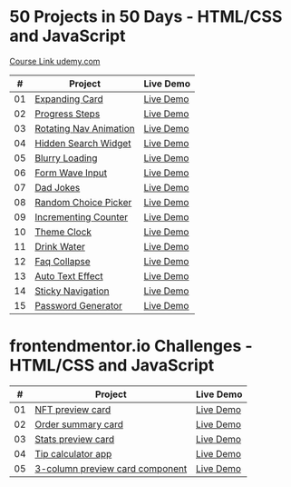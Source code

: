 # 50 Projects in 50 Days - HTML/CSS and JavaScript

[Course Link udemy.com](https://www.udemy.com/course/50-projects-50-days)

|  #  | Project                                                                                                         | Live Demo                                                    |
| :-: | --------------------------------------------------------------------------------------------------------------- | ------------------------------------------------------------ |
| 01  | [Expanding Card](https://github.com/izudien/projects/tree/main/50projects50days/expanding-cards)                | [Live Demo](https://expanding-cards-izx.netlify.app/)        |
| 02  | [Progress Steps](https://github.com/izudien/projects/tree/main/50projects50days/blurry-loading)                 | [Live Demo](https://progress-steps-izx.netlify.app/)         |
| 03  | [Rotating Nav Animation](https://github.com/izudien/projects/tree/main/50projects50days/rotating-nav-animation) | [Live Demo](https://rotating-nav-animation-izx.netlify.app/) |
| 04  | [Hidden Search Widget](https://github.com/izudien/projects/tree/main/50projects50days/hidden-search)            | [Live Demo](https://hidden-search-izx.netlify.app/)          |
| 05  | [Blurry Loading](https://github.com/izudien/projects/tree/main/50projects50days/blurry-loading)                 | [Live Demo](https://blurry-loading-lime.vercel.app/)         |
| 06  | [Form Wave Input](https://github.com/izudien/projects/tree/main/50projects50days/form-input-wave)               | [Live Demo](https://form-input-wave-izx.netlify.app/)        |
| 07  | [Dad Jokes](https://github.com/izudien/projects/tree/main/50projects50days/dad-jokes)                           | [Live Demo](https://dad-jokes-izx.netlify.app/)              |
| 08  | [Random Choice Picker](https://github.com/izudien/projects/tree/main/50projects50days/random-choice-picker)     | [Live Demo](https://random-choice-picker-izx.netlify.app/)   |
| 09  | [Incrementing Counter](https://github.com/izudien/projects/tree/main/50projects50days/incrementing-counter)     | [Live Demo](https://incrementing-counter-izx.netlify.app/)   |
| 10  | [Theme Clock](https://github.com/izudien/projects/tree/main/50projects50days/theme-clock)                       | [Live Demo](https://theme-clock-izx.netlify.app/)            |
| 11  | [Drink Water](https://github.com/izudien/projects/tree/main/50projects50days/drink-water)                       | [Live Demo](https://drink-water-izx.netlify.app/)            |
| 12  | [Faq Collapse](https://github.com/izudien/projects/tree/main/50projects50days/faq-collapse)                     | [Live Demo](https://faq-collapse-izx.netlify.app/)           |
| 13  | [Auto Text Effect](https://github.com/izudien/projects/tree/main/50projects50days/auto-text-effect)             | [Live Demo](https://auto-text-effect-izx.netlify.app/)       |
| 14  | [Sticky Navigation](https://github.com/izudien/projects/tree/main/50projects50days/sticky-navigation)           | [Live Demo](https://sticky-nav-izx.netlify.app/)             |
| 15  | [Password Generator](https://github.com/izudien/projects/tree/main/50projects50days/generate-password)          | [Live Demo](https://generate-password-izx.netlify.app/)      |

# frontendmentor.io Challenges - HTML/CSS and JavaScript

|  #  | Project                                                                                                                                                   | Live Demo                                                   |
| :-: | --------------------------------------------------------------------------------------------------------------------------------------------------------- | ----------------------------------------------------------- |
| 01  | [NFT preview card](https://github.com/izudien/projects/tree/main/Frontendmentor.io/nft-preview-card-component-main/nft-preview-card-component-main)       | [Live Demo](https://nft-preview-card-izx.netlify.app/)      |
| 02  | [Order summary card](https://github.com/izudien/projects/tree/main/Frontendmentor.io/order-summary-component-main/order-summary-component-main)           | [Live Demo](https://order-summary-card-izx.netlify.app/)    |
| 03  | [Stats preview card](https://github.com/izudien/projects/tree/main/Frontendmentor.io/stats-preview-card-component-main/stats-preview-card-component-main) | [Live Demo](https://stats-preview-card-izx.netlify.app/)    |
| 04  | [Tip calculator app](https://github.com/izudien/projects/tree/main/Frontendmentor.io/tip-calculator-app-main/tip-calculator-app-main)                     | [Live Demo](https://tip-calculator-app-izx.netlify.app/)    |
| 05  | [3-column preview card component](https://github.com/izudien/projects/tree/main/Frontendmentor.io/3-column-preview-card-component-main)                   | [Live Demo](https://3-column-preview-card-izx.netlify.app/) |
